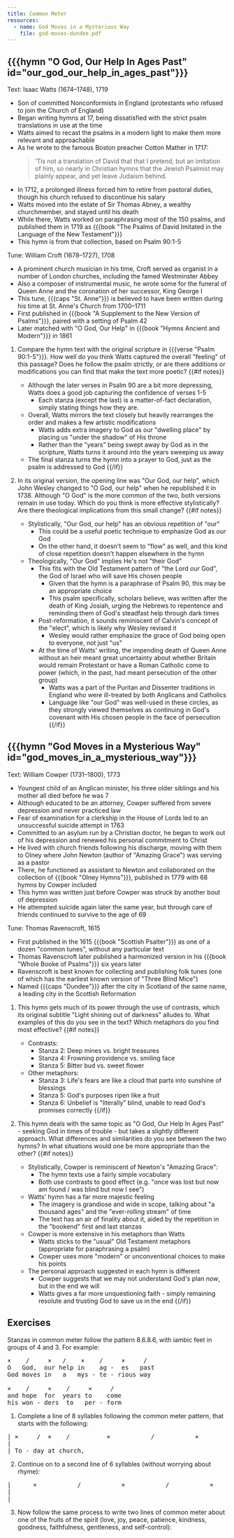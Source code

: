 ```yaml
---
title: Common Meter
resources:
  - name: God Moves in a Mysterious Way
    file: god-moves-dundee.pdf
---
```

## {{{hymn "O God, Our Help In Ages Past" id="our_god_our_help_in_ages_past"}}}

Text: Isaac Watts (1674–1748), 1719
 - Son of committed Nonconformists in England (protestants who refused to join the Church of England)
 - Began writing hymns at 17, being dissatisfied with the strict psalm translations in use at the time
 - Watts aimed to recast the psalms in a modern light to make them more relevant and approachable
 - As he wrote to the famous Boston preacher Cotton Mather in 1717:
	> ’Tis not a translation of David that that I pretend, but an imitation of him, so nearly in Christian hymns that the Jewish Psalmist may plainly appear, and yet leave Judaism behind.
 - In 1712, a prolonged illness forced him to retire from pastoral duties, though his church refused to discontinue his salary
 - Watts moved into the estate of Sir Thomas Abney, a wealthy churchmember, and stayed until his death
 - While there, Watts worked on paraphrasing most of the 150 psalms, and published them in 1719 as {{{book "The Psalms of David Imitated in the Language of the New Testament"}}}
 - This hymn is from that collection, based on Psalm 90:1-5

Tune: William Croft (1678–1727), 1708
 - A prominent church musician in his time, Croft served as organist in a number of London churches, including the famed Westminster Abbey
 - Also a composer of instrumental music, he wrote some for the funeral of Queen Anne and the coronation of her successor, King George I
 - This tune, {{{caps "St. Anne"}}} is believed to have been written during his time at St. Anne's Church from 1700–1711
 - First published in {{{book "A Supplement to the New Version of Psalms"}}}, paired with a setting of Psalm 42
 - Later matched with "O God, Our Help" in {{{book "Hymns Ancient and Modern"}}} in 1861

1. Compare the hymn text with the original scripture in {{{verse "Psalm 90:1-5"}}}. How well do you think Watts captured the overall "feeling" of this passage? Does he follow the psalm strictly, or are there additions or modifications you can find that make the text more poetic?
{{#if notes}}
	- Although the later verses in Psalm 90 are a bit more depressing, Watts does a good job capturing the confidence of verses 1-5
		- Each stanza (except the last) is a matter-of-fact declaration, simply stating things how they are.
	- Overall, Watts mirrors the text closely but heavily rearranges the order and makes a few artistic modifications
		- Watts adds extra imagery to God as our "dwelling place" by placing us "under the shadow" of His throne
		- Rather than the "years" being swept away by God as in the scripture, Watts turns it around into the years sweeping us away
	- The final stanza turns the hymn into a prayer to God, just as the psalm is addressed to God
{{/if}}

2. In its original version, the opening line was "Our God, our help", which John Wesley changed to "O God, our help" when he republished it in 1738. Although "O God" is the more common of the two, both versions remain in use today. Which do you think is more effective stylistically? Are there theological implications from this small change?
{{#if notes}}
	- Stylistically, "Our God, our help" has an obvious repetition of "our"
		- This could be a useful poetic technique to emphasize God as *our* God
		- On the other hand, it doesn't seem to "flow" as well, and this kind of close repetition doesn't happen elsewhere in the hymn
	- Theologically, "Our God" implies He's not "their God"
		- This fits with the Old Testament pattern of "the Lord *our* God", the God of Israel who will save His chosen people
			- Given that the hymn is a paraphrase of Psalm 90, this may be an appropriate choice
			- This psalm specifically, scholars believe, was written after the death of King Josiah, urging the Hebrews to repentence and reminding them of God's steadfast help through dark times
		- Post-reformation, it sounds reminiscent of Calvin's concept of the "elect", which is likely why Wesley revised it
			- Wesley would rather emphasize the grace of God being open to everyone, not just "us"
		- At the time of Watts' writing, the impending death of Queen Anne without an heir meant great uncertainty about whether Britain would remain Protestant or have a Roman Catholic come to power (which, in the past, had meant persecution of the other group)
			- Watts was a part of the Puritan and Dissenter traditions in England who were ill-treated by both Anglicans and Catholics
			- Language like "our God" was well-used in these circles, as they strongly viewed themselves as continuing in God's covenant with His chosen people in the face of persecution
{{/if}}

## {{{hymn "God Moves in a Mysterious Way" id="god_moves_in_a_mysterious_way"}}}

Text: William Cowper (1731–1800), 1773
 - Youngest child of an Anglican minister, his three older siblings and his mother all died before he was 7
 - Although educated to be an attorney, Cowper suffered from severe depression and never practiced law
 - Fear of examination for a clerkship in the House of Lords led to an unsuccessful suicide attempt in 1763
 - Committed to an asylum run by a Christian doctor, he began to work out of his depression and renewed his personal commitment to Christ
 - He lived with church friends following his discharge, moving with them to Olney where John Newton (author of "Amazing Grace") was serving as a pastor
 - There, he functioned as assistant to Newton and collaborated on the collection of {{{book "Olney Hymns"}}}, published in 1779 with 68 hymns by Cowper included
 - This hymn was written just before Cowper was struck by another bout of depression
 - He attempted suicide again later the same year, but through care of friends continued to survive to the age of 69

Tune: Thomas Ravenscroft, 1615
 - First published in the 1615 {{{book "Scottish Psalter"}}} as one of a dozen "common tunes", without any particular text
 - Thomas Ravenscroft later published a harmonized version in his {{{book "Whole Booke of Psalms"}}} six years later
 - Ravenscroft is best known for collecting and publishing folk tunes (one of which has the earliest known version of "Three Blind Mice")
 - Named {{{caps "Dundee"}}} after the city in Scotland of the same name, a leading city in the Scottish Reformation

 1. This hymn gets much of its power through the use of contrasts, which its original subtitle "Light shining out of darkness" alludes to. What examples of this do you see in the text? Which metaphors do you find most effective?
{{#if notes}}
	- Contrasts:
		- Stanza 2: Deep mines vs. bright treasures
		- Stanza 4: Frowning providence vs. smiling face
		- Stanza 5: Bitter bud vs. sweet flower
	- Other metaphors:
		- Stanza 3: Life's fears are like a cloud that parts into sunshine of blessings
		- Stanza 5: God's purposes ripen like a fruit
		- Stanza 6: Unbelief is "literally" blind, unable to read God's promises correctly
{{/if}}

2. This hymn deals with the same topic as "O God, Our Help In Ages Past" - seeking God in times of trouble - but takes a slightly different approach. What differences and similarities do you see between the two hymns? In what situations would one be more appropriate than the other?
{{#if notes}}
	- Stylistically, Cowper is reminiscent of Newton's "Amazing Grace":
		- The hymn texts use a fairly simple vocabulary
		- Both use contrasts to good effect (e.g. "once was lost but now am found / was blind but now I see")
	- Watts' hymn has a far more majestic feeling
		- The imagery is grandiose and wide in scope, talking about "a thousand ages" and the "ever-rolling stream" of time
		- The text has an air of finality about it, aided by the repetition in the "bookend" first and last stanzas
	- Cowper is more extensive in his metaphors than Watts
		- Watts sticks to the "usual" Old Testament metaphors (appropriate for paraphrasing a psalm)
		- Cowper uses more "modern" or unconventional choices to make his points
	- The personal approach suggested in each hymn is different
		- Cowper suggests that we may not understand God's plan *now*, but in the end we will
		- Watts gives a far more unquestioning faith - simply remaining resolute and trusting God to save us in the end
{{/if}}

## Exercises

Stanzas in common meter follow the pattern 8.6.8.6, with iambic feet in groups of 4 and 3. For example:

<pre>
×    /     ×   /    ×    /     ×     /
O   God,  our help in    ag -  es   past
God moves in   a   mys - te - rious way

×    /     ×    /     ×     /
and hope  for  years to    come
his won - ders  to   per - form
</pre>

1. Complete a line of 8 syllables following the common meter pattern, that starts with the following:
<pre>
| ×     /  ×    /          ×           /           ×           /
|
| To - day at church, ___________ ___________ ___________ ___________
</pre>

2. Continue on to a second line of 6 syllables (without worrying about rhyme):
<pre>
|      ×           /           ×           /           ×           /
|
| ___________ ___________ ___________ ___________ ___________ ___________
</pre>

3. Now follow the same process to write two lines of common meter about one of the fruits of the spirit (love, joy, peace, patience, kindness, goodness, faithfulness, gentleness, and self-control):
